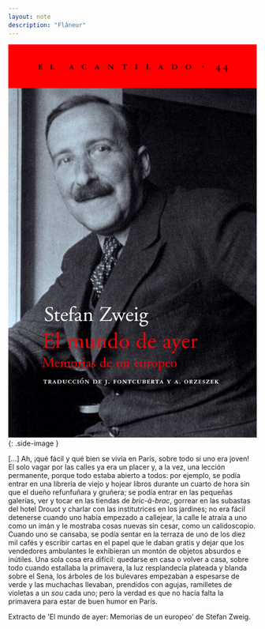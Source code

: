 ```yaml
---
layout: note
description: "Flâneur"
---
```


![El mundo de ayer de Stefan Zweig][1]
{: .side-image }

[...] Ah, ¡qué fácil y qué bien se vivía en París, sobre todo si uno era joven! El
solo vagar por las calles ya era un placer y, a la vez, una lección permanente,
porque todo estaba abierto a todos: por ejemplo, se podía entrar en una
librería de viejo y hojear libros durante un cuarto de hora sin que el dueño
refunfuñara y gruñera; se podía entrar en las pequeñas galerías, ver y tocar en
las tiendas de *bric-à-brac*, gorrear en las subastas del hotel Drouot y charlar
con las institutrices en los jardines; no era fácil detenerse cuando uno había
empezado a callejear, la calle le atraía a uno como un imán y le mostraba cosas
nuevas sin cesar, como un calidoscopio. Cuando uno se cansaba, se podía sentar
en la terraza de uno de los diez mil cafés y escribir cartas en el papel que le
daban gratis y dejar que los vendedores ambulantes le exhibieran un montón de
objetos absurdos e inútiles. Una sola cosa era difícil: quedarse en casa o
volver a casa, sobre todo cuando estallaba la primavera, la luz resplandecía
plateada y blanda sobre el Sena, los árboles de los bulevares empezaban a
espesarse de verde y las muchachas llevaban, prendidos con agujas, ramilletes
de violetas a un *sou* cada uno; pero la verdad es que no hacía falta la
primavera para estar de buen humor en París.

Extracto de 'El mundo de ayer: Memorias de un europeo' de Stefan Zweig.


[1]: /assets/images/notes/el-mundo-de-ayer.jpg
